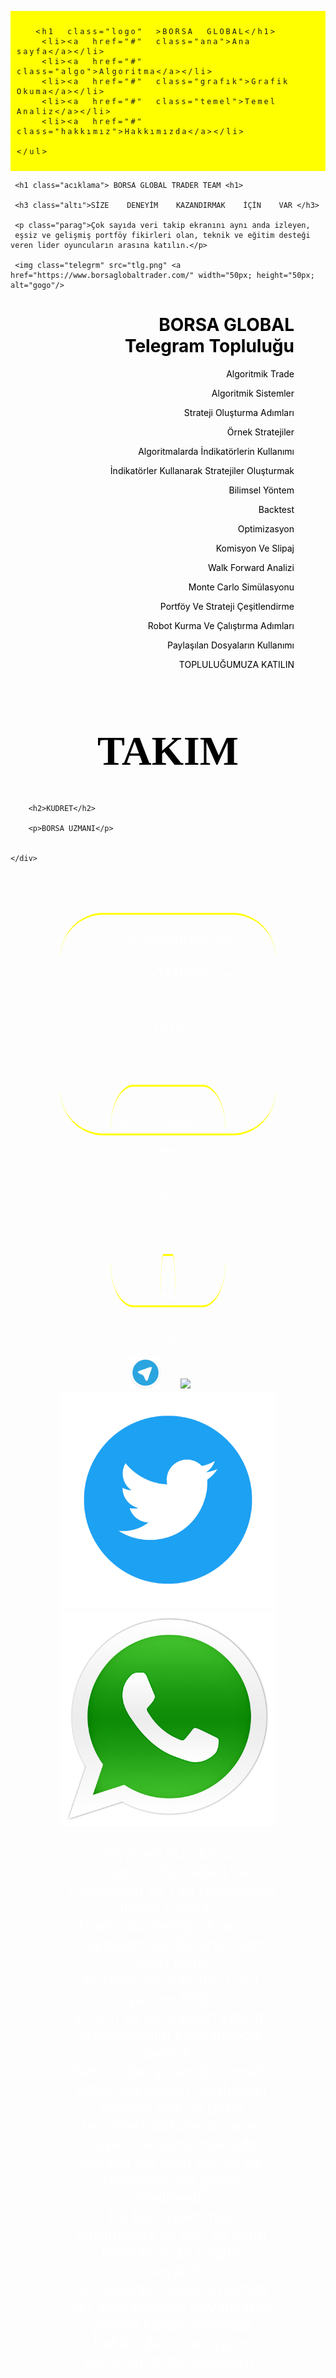<DOCTYPE html>
<meta charset="utf-8">
<link href="https://fonts.googleapis.com/icon?family=Material+Icons"
      rel="stylesheet">
<html>
  <head>
      <title>BORSA GLOBAL</title>
      <link href="https://fonts.googleapis.com/icon?family=Material+Icons"
      rel="stylesheet">
 <style>
 
   body{margin:0;}
   
  .sayfa
{ 
   background-image:url(arka.png);
   background-size:100% 100%;
   background-repeat:no-repeat;
   
} 
  
ul>li>a
{
    writing-mode:horizontal-tb;
	text-decoration:none;
}
ul>li
{
    list-style-type:none; 
	display:inline; 
	font-size:18px;
	border-right:1px solid black;
	padding-right:5px;
}
.logo
{
    display:inline; 
	background:yellow; 
	margin-right:11%;
	font-size:34px;
	cursor:pointer;
	font-family:Perpetua;
	border:5px ridge blue;
	border-radius:30px;
	padding:1px 30px;
	position:relative;
    animation-name:logo;
    animation-duration:30s;
    animation-iteration-count:infinite;
}
@keyframes logo
{
    10% {left:0; top:0;}
    50% {left:150; top:0px;}
    100% {left:0; top:0;}
}
ul
{
    background:yellow; 
	padding:10px; 
	letter-spacing:3px;
	word-spacing:10px;
}
.ana:hover
{
    color:red;
}
.acıklama{font-size:44px; text-align:center;}
.altı{font-size:24px; text-align:center; }

.parag{text-align:center; }

.gorsel{width:100%;}




.telegrm{ padding:20px;}

.telegrm{
   position:relative;
   animation-name:telegrm;
   animation-duration:6s;
   animation-iteration-count:infinite;
}

@keyframes telegrm{
 5%  {left:0;  top:0; }
 52% {left:1170px; top:0; }
 100% {left:0; top:0; } 
}

.kutucuk
{
    display:flex;
	padding:20px;
	
}

.kutu1
{
   border-radius:20%;
   height:350px;
   font-size:24px;
   text-align:center;
   margin:80px;
   color:white;
   border-bottom:3px solid yellow;
   border-top:3px solid yellow;
   background-image:url(kudret.png);
   background-size:100% 350px;
   background-repeat:no-repeat;

}
.kutu1:hover
{
    box-shadow:0 2px 0 3px; color:yellow;
}
.kutu2
{
   border-radius:20%;
   height:350px;
   font-size:24px;
   text-align:center;
   margin:80px;
   color:white;
   border-bottom:3px solid yellow;
   border-top:3px solid yellow;
   background-image:url(yoldas.png);
   background-size:100% 350px;
   background-repeat:no-repeat;

}
.kutu2:hover
{
    box-shadow:0 2px 0 3px; color:yellow;
}
.kutu3
{
   border-radius:20%;
   height:350px;
   font-size:20px;
   text-align:center;
   margin:80px;
   color:white;
   border-bottom:3px solid yellow;
   border-top:3px solid yellow;
   background-image:url(devrım.png);
   background-size:100% 350px;
   background-repeat:no-repeat;

}
.kutu3:hover
{
    box-shadow:0 2px 0 3px; color:yellow;
}
.kutu4
{
   border-radius:20%;
   height:350px;
   font-size:22px;
   text-align:center;
   margin:80px;
   color:white;
   border-bottom:3px solid yellow;
   border-top:3px solid yellow;
   background-image:url(ottoman.png);
   background-size:100% 350px;
   background-repeat:no-repeat;

}
.kutu4:hover
{
    box-shadow:0 2px 0 3px; color:yellow;
}
.takım{color:black; font-size:66px; text-align:center; font-family:perpetua;}
.tanıtım
{
  color:black; 
  text-align:right; 
  padding-right:50px;
  background-image:url(robot.png);
  background-size:65% 500px;
  background-repeat:no-repeat;
}
.uyarı
{
  color:white;
  margin-left:10px;
}
.telegrmm{margin-right:25px;}
.telegrmmm{margin-right:25px;}
.telegrmmmm{margin-right:25px;}
.telegrmmmmm{margin-right:25px;}

.son
{
   background-image:url(cımen.png);
   background-size:100% 300px;
   background-repeat:no-repeat;
}
   </style>
  </head>
 <body class="sayfa">
  <div id="baslık">
   <ul class="menuu">

	  <h1 class="logo" >BORSA GLOBAL</h1>
	  <li><a href="#" class="ana">Ana sayfa</a></li>
	  <li><a href="#" class="algo">Algoritma</a></li>
	  <li><a href="#" class="grafık">Grafik Okuma</a></li>
	  <li><a href="#" class="temel">Temel Analiz</a></li>
	  <li><a href="#" class="hakkımız">Hakkımızda</a></li>

    </ul>
   </div>
<div class="acılıs">
     
	 <h1 class="acıklama"> BORSA GLOBAL TRADER TEAM <h1>
     
	 <h3 class="altı">SİZE    DENEYİM    KAZANDIRMAK    İÇİN    VAR </h3>
     
	 <p class="parag">Çok sayıda veri takip ekranını aynı anda izleyen, 
     eşsiz ve gelişmiş portföy fikirleri olan, teknik ve eğitim desteği veren lider oyuncuların arasına katılın.</p>
     
	 <img class="telegrm" src="tlg.png" <a href="https://www.borsaglobaltrader.com/" width="50px; height="50px; alt="gogo"/>


  </div>
<div class="tanıtım">
<h1 class="borsa">
BORSA GLOBAL<br>
Telegram Topluluğu</h1> 

<p>Algoritmik Trade<br>

Algoritmik Sistemler<br>

Strateji Oluşturma Adımları<br>

Örnek Stratejiler<br>

Algoritmalarda İndikatörlerin Kullanımı <br>

İndikatörler Kullanarak Stratejiler Oluşturmak<br>

Bilimsel Yöntem<br>

Backtest<br>

Optimizasyon<br>

Komisyon Ve Slipaj<br>

Walk Forward Analizi<br>

Monte Carlo Simülasyonu<br>

Portföy Ve Strateji Çeşitlendirme<br>

Robot Kurma Ve Çalıştırma Adımları<br>

Paylaşılan Dosyaların Kullanımı<br>

TOPLULUĞUMUZA KATILIN</p>
 
</div>
 <h1 class="takım">TAKIM</h1>
<div class="kutucuk">
  
  <div class="kutu1">
        
		<h2>KUDRET</h2>
		
		<p>BORSA UZMANI</p>
		
	
	</div>
<div class="kutu2">
        
		<h2>DEVRİM</h2>
		
		<p>TRADER</p>
		
	
	</div>
<div class="kutu3">
        
		<h2>OTTOMAN</h2>
		
		<p>TRADER</p>
		
	
	</div>
<div class="kutu4">
        
		<h2>YOLDAŞ</h2>
		
		<p>TEKNİKER</p>
		
	
   </div>
  </div>
  
<div class="son">
   <img class="telegrmm" src="tlg.png"  width="50px" height="50px" />
   <img class="telegrmmm" src="ınsss.png"/>
   <img class="telegrmmmm" src="twt.png"/>
   <img class="telegrmmmmm" src="whtsap.png"/>
   <p class="uyarı">Piyasası Kurulunun <br>
   "Yatırım Hizmetleri ve Faaliyetleri İle Yan Hizmetlere İlişkin Esaslar"<br>
   Hakkında Tebliği Uyarınca Yayınlanması Zorunlu Olan Uyarı Notu: <br>
   Burada yer alan her türlü yatırım bilgi,<br>
   yorum ve tavsiyeleri yatırım danışmanlığı kapsamında değildir.<br>
   Yatırım danışmanlığı hizmeti, <br>
   yetkili kuruluşlar tarafından kişilerin risk ve getiri tercihleri dikkate alınarak kişiye özel sunulmaktadır. <br>
   Burada yer alan yorum ve tavsiyeler ise genel niteliktedir.<br>
   Bu tavsiyeler mali durumunuz ile risk ve getiri tercihlerinize uygun olmayabilir. <br>
   Bu nedenle, sadece burada yer alan bilgilere dayanılarak yatırım kararı verilmesi beklentilerinize uygun sonuçlar doğurmayabilir.</p>
  
</div>
</html>

